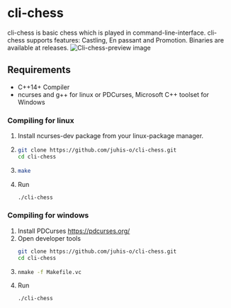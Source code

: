 # cli-chess
cli-chess is basic chess which is played in command-line-interface. cli-chess supports features: Castling, En passant and Promotion.
Binaries are available at releases.
![Cli-chess-preview image](https://i.imgur.com/JTqqUNg.png)
## Requirements
- C++14+ Compiler
- ncurses and g++ for linux or PDCurses, Microsoft C++ toolset for Windows

### Compiling for linux
1. Install ncurses-dev package from your linux-package manager.
2. ```sh
   git clone https://github.com/juhis-o/cli-chess.git
   cd cli-chess
   ```
3. ```sh
   make
   ```
4. Run
   ```sh
   ./cli-chess
   ```

### Compiling for windows
1. Install PDCurses https://pdcurses.org/ 
2. Open developer tools
   ```sh
   git clone https://github.com/juhis-o/cli-chess.git
   cd cli-chess
   ```
3. ```sh
   nmake -f Makefile.vc
   ```
4. Run
   ```sh
   ./cli-chess
   ```
